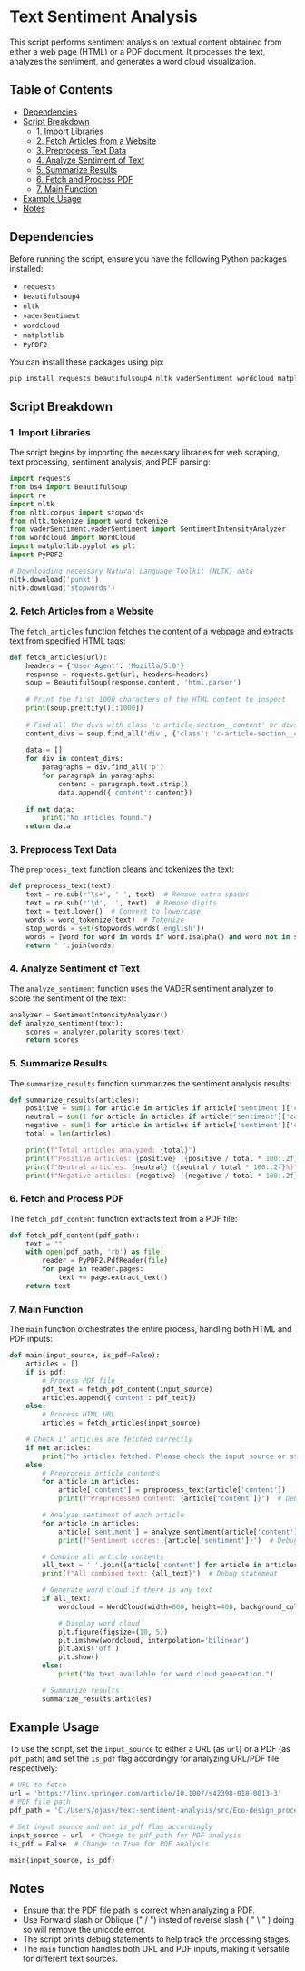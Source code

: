 # Text Sentiment Analysis

This script performs sentiment analysis on textual content obtained from either a web page (HTML) or a PDF document. It processes the text, analyzes the sentiment, and generates a word cloud visualization.

## Table of Contents

- [Dependencies](#dependencies)
- [Script Breakdown](#script-breakdown)
  - [1. Import Libraries](#1-import-libraries)
  - [2. Fetch Articles from a Website](#2-fetch-articles-from-a-website)
  - [3. Preprocess Text Data](#3-preprocess-text-data)
  - [4. Analyze Sentiment of Text](#4-analyze-sentiment-of-text)
  - [5. Summarize Results](#5-summarize-results)
  - [6. Fetch and Process PDF](#6-fetch-and-process-pdf)
  - [7. Main Function](#7-main-function)
- [Example Usage](#example-usage)
- [Notes](#notes)

## Dependencies

Before running the script, ensure you have the following Python packages installed:

- `requests`
- `beautifulsoup4`
- `nltk`
- `vaderSentiment`
- `wordcloud`
- `matplotlib`
- `PyPDF2`

You can install these packages using pip:

```bash
pip install requests beautifulsoup4 nltk vaderSentiment wordcloud matplotlib PyPDF2
```

## Script Breakdown

### 1. Import Libraries

The script begins by importing the necessary libraries for web scraping, text processing, sentiment analysis, and PDF parsing:

```python
import requests
from bs4 import BeautifulSoup
import re
import nltk
from nltk.corpus import stopwords
from nltk.tokenize import word_tokenize
from vaderSentiment.vaderSentiment import SentimentIntensityAnalyzer
from wordcloud import WordCloud
import matplotlib.pyplot as plt
import PyPDF2

# Downloading necessary Natural Language Toolkit (NLTK) data
nltk.download('punkt')
nltk.download('stopwords')
```

### 2. Fetch Articles from a Website

The `fetch_articles` function fetches the content of a webpage and extracts text from specified HTML tags:

```python
def fetch_articles(url):
    headers = {'User-Agent': 'Mozilla/5.0'}
    response = requests.get(url, headers=headers)
    soup = BeautifulSoup(response.content, 'html.parser')
    
    # Print the first 1000 characters of the HTML content to inspect
    print(soup.prettify()[:1000])
    
    # Find all the divs with class 'c-article-section__content' or divs with the content to be analyzed
    content_divs = soup.find_all('div', {'class': 'c-article-section__content'})
    
    data = []
    for div in content_divs:
        paragraphs = div.find_all('p')
        for paragraph in paragraphs:
            content = paragraph.text.strip()
            data.append({'content': content})
    
    if not data:
        print("No articles found.")
    return data
```

### 3. Preprocess Text Data

The `preprocess_text` function cleans and tokenizes the text:

```python
def preprocess_text(text):
    text = re.sub(r'\s+', ' ', text)  # Remove extra spaces
    text = re.sub(r'\d', '', text)  # Remove digits
    text = text.lower()  # Convert to lowercase
    words = word_tokenize(text)  # Tokenize
    stop_words = set(stopwords.words('english'))
    words = [word for word in words if word.isalpha() and word not in stop_words]  # Remove stopwords and non-alphabetic words
    return ' '.join(words)
```

### 4. Analyze Sentiment of Text

The `analyze_sentiment` function uses the VADER sentiment analyzer to score the sentiment of the text:

```python
analyzer = SentimentIntensityAnalyzer()
def analyze_sentiment(text):
    scores = analyzer.polarity_scores(text)
    return scores
```

### 5. Summarize Results

The `summarize_results` function summarizes the sentiment analysis results:

```python
def summarize_results(articles):
    positive = sum(1 for article in articles if article['sentiment']['compound'] > 0)
    neutral = sum(1 for article in articles if article['sentiment']['compound'] == 0)
    negative = sum(1 for article in articles if article['sentiment']['compound'] < 0)
    total = len(articles)

    print(f"Total articles analyzed: {total}")
    print(f"Positive articles: {positive} ({positive / total * 100:.2f}%)")
    print(f"Neutral articles: {neutral} ({neutral / total * 100:.2f}%)")
    print(f"Negative articles: {negative} ({negative / total * 100:.2f}%)")
```

### 6. Fetch and Process PDF

The `fetch_pdf_content` function extracts text from a PDF file:

```python
def fetch_pdf_content(pdf_path):
    text = ""
    with open(pdf_path, 'rb') as file:
        reader = PyPDF2.PdfReader(file)
        for page in reader.pages:
            text += page.extract_text()
    return text
```

### 7. Main Function

The `main` function orchestrates the entire process, handling both HTML and PDF inputs:

```python
def main(input_source, is_pdf=False):
    articles = []
    if is_pdf:
        # Process PDF file
        pdf_text = fetch_pdf_content(input_source)
        articles.append({'content': pdf_text})
    else:
        # Process HTML URL
        articles = fetch_articles(input_source)

    # Check if articles are fetched correctly
    if not articles:
        print("No articles fetched. Please check the input source or structure.")
    else:
        # Preprocess article contents
        for article in articles:
            article['content'] = preprocess_text(article['content'])
            print(f"Preprocessed content: {article['content']}")  # Debug statement

        # Analyze sentiment of each article
        for article in articles:
            article['sentiment'] = analyze_sentiment(article['content'])
            print(f"Sentiment scores: {article['sentiment']}")  # Debug statement

        # Combine all article contents
        all_text = ' '.join([article['content'] for article in articles])
        print(f"All combined text: {all_text}")  # Debug statement

        # Generate word cloud if there is any text
        if all_text:
            wordcloud = WordCloud(width=800, height=400, background_color='white').generate(all_text)

            # Display word cloud
            plt.figure(figsize=(10, 5))
            plt.imshow(wordcloud, interpolation='bilinear')
            plt.axis('off')
            plt.show()
        else:
            print("No text available for word cloud generation.")

        # Summarize results
        summarize_results(articles)
```

## Example Usage

To use the script, set the `input_source` to either a URL (as `url`) or a PDF (as `pdf_path`) and set the `is_pdf` flag accordingly for analyzing URL/PDF file respectively:

```python
# URL to fetch
url = 'https://link.springer.com/article/10.1007/s42398-018-0013-3'
# PDF file path 
pdf_path = 'C:/Users/ojasv/text-sentiment-analysis/src/Eco-design_processes_in_the_automotive_industry.pdf'

# Set input source and set is_pdf flag accordingly
input_source = url  # Change to pdf_path for PDF analysis
is_pdf = False  # Change to True for PDF analysis

main(input_source, is_pdf)
```

## Notes

- Ensure that the PDF file path is correct when analyzing a PDF.
- Use Forward slash or Oblique (" / ") insted of reverse slash ( " \ " ) doing so will remove the unicode error.
- The script prints debug statements to help track the processing stages.
- The `main` function handles both URL and PDF inputs, making it versatile for different text sources.


